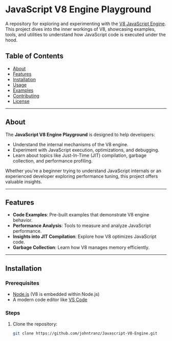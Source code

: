 # JavaScript V8 Engine Playground

A repository for exploring and experimenting with the [V8 JavaScript Engine](https://v8.dev/). This project dives into the inner workings of V8, showcasing examples, tools, and utilities to understand how JavaScript code is executed under the hood.

## Table of Contents

- [About](#about)
- [Features](#features)
- [Installation](#installation)
- [Usage](#usage)
- [Examples](#examples)
- [Contributing](#contributing)
- [License](#license)

---

## About

The **JavaScript V8 Engine Playground** is designed to help developers:
- Understand the internal mechanisms of the V8 engine.
- Experiment with JavaScript execution, optimizations, and debugging.
- Learn about topics like Just-In-Time (JIT) compilation, garbage collection, and performance profiling.

Whether you're a beginner trying to understand JavaScript internals or an experienced developer exploring performance tuning, this project offers valuable insights.

---

## Features

- **Code Examples**: Pre-built examples that demonstrate V8 engine behavior.
- **Performance Analysis**: Tools to measure and analyze JavaScript performance.
- **Insights into JIT Compilation**: Explore how V8 optimizes JavaScript code.
- **Garbage Collection**: Learn how V8 manages memory efficiently.

---

## Installation

### Prerequisites
- [Node.js](https://nodejs.org/) (V8 is embedded within Node.js)
- A modern code editor like [VS Code](https://code.visualstudio.com/)

### Steps
1. Clone the repository:
   ```bash
   git clone https://github.com/johntranz/Javascript-V8-Engine.git
